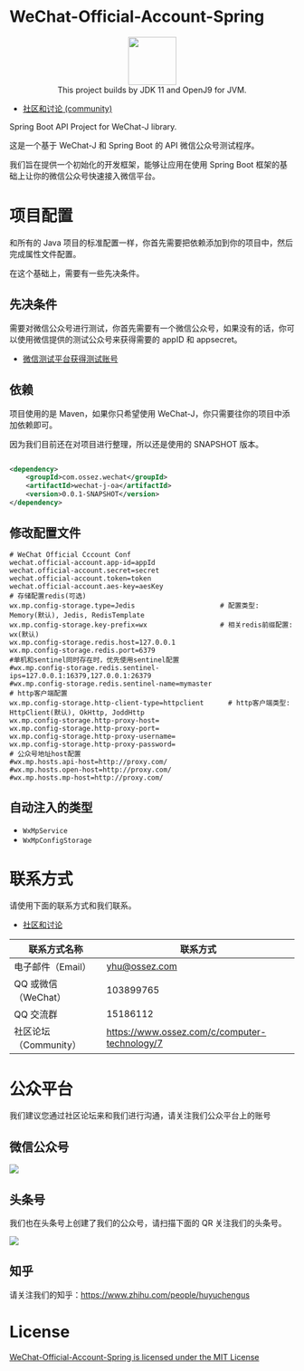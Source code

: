 # WeChat-Official-Account-Spring

<p align="center">
    <a href="https://github.com/honeymoose">
        <img height=85 src="https://avatars1.githubusercontent.com/u/45009982?s=200&v=4">
    </a>
    <br>This project builds by JDK 11 and OpenJ9 for JVM.
</p>

* [社区和讨论 (community)](https://www.ossez.com/tag/wechat)

Spring Boot API Project for WeChat-J library.

这是一个基于 WeChat-J 和 Spring Boot 的 API 微信公众号测试程序。

我们旨在提供一个初始化的开发框架，能够让应用在使用 Spring Boot 框架的基础上让你的微信公众号快速接入微信平台。

# 项目配置

和所有的 Java 项目的标准配置一样，你首先需要把依赖添加到你的项目中，然后完成属性文件配置。

在这个基础上，需要有一些先决条件。

## 先决条件

需要对微信公众号进行测试，你首先需要有一个微信公众号，如果没有的话，你可以使用微信提供的测试公众号来获得需要的 appID 和
appsecret。

* [微信测试平台获得测试账号](https://www.ossez.com/t/topic/14281)

## 依赖

项目使用的是 Maven，如果你只希望使用 WeChat-J，你只需要往你的项目中添加依赖即可。

因为我们目前还在对项目进行整理，所以还是使用的 SNAPSHOT 版本。

```xml

<dependency>
    <groupId>com.ossez.wechat</groupId>
    <artifactId>wechat-j-oa</artifactId>
    <version>0.0.1-SNAPSHOT</version>
</dependency>
```

## 修改配置文件

```properties
# WeChat Official Cccount Conf
wechat.official-account.app-id=appId
wechat.official-account.secret=secret
wechat.official-account.token=token
wechat.official-account.aes-key=aesKey
# 存储配置redis(可选)
wx.mp.config-storage.type=Jedis                     # 配置类型: Memory(默认), Jedis, RedisTemplate
wx.mp.config-storage.key-prefix=wx                  # 相关redis前缀配置: wx(默认)
wx.mp.config-storage.redis.host=127.0.0.1
wx.mp.config-storage.redis.port=6379
#单机和sentinel同时存在时，优先使用sentinel配置
#wx.mp.config-storage.redis.sentinel-ips=127.0.0.1:16379,127.0.0.1:26379
#wx.mp.config-storage.redis.sentinel-name=mymaster
# http客户端配置
wx.mp.config-storage.http-client-type=httpclient      # http客户端类型: HttpClient(默认), OkHttp, JoddHttp
wx.mp.config-storage.http-proxy-host=
wx.mp.config-storage.http-proxy-port=
wx.mp.config-storage.http-proxy-username=
wx.mp.config-storage.http-proxy-password=
# 公众号地址host配置
#wx.mp.hosts.api-host=http://proxy.com/
#wx.mp.hosts.open-host=http://proxy.com/
#wx.mp.hosts.mp-host=http://proxy.com/
```

## 自动注入的类型

- `WxMpService`
- `WxMpConfigStorage`

# 联系方式

请使用下面的联系方式和我们联系。

* [社区和讨论](https://www.ossez.com/tag/chat-gpt)

| 联系方式名称           | 联系方式                                          |
|------------------|-----------------------------------------------|
| 电子邮件（Email）      | [yhu@ossez.com](mailto:yhu@ossez.com)         |
| QQ 或微信（WeChat）   | 103899765                                     |
| QQ 交流群           | 15186112                                      |
| 社区论坛 （Community） | https://www.ossez.com/c/computer-technology/7 |

# 公众平台

我们建议您通过社区论坛来和我们进行沟通，请关注我们公众平台上的账号

## 微信公众号

![](https://cdn.ossez.com/img/cwikius/cwikius-qr-wechat-search-w400.png)

## 头条号

我们也在头条号上创建了我们的公众号，请扫描下面的 QR 关注我们的头条号。

![](https://cdn.ossez.com/img/cwikius/cwikus-qr-toutiao.png)

## 知乎

请关注我们的知乎：https://www.zhihu.com/people/huyuchengus

# License

[WeChat-Official-Account-Spring is licensed under the MIT License](https://src.ossez.com/honeymoose/WeChat-Official-Account-Spring/src/branch/master/LICENSE)
